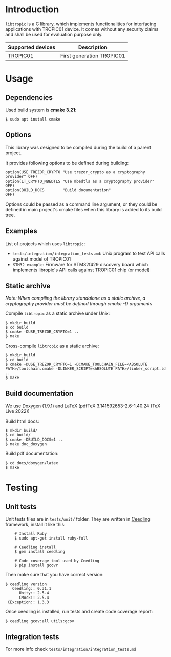 # Introduction

`libtropic` is a C library, which implements functionalities for interfacing applications with TROPIC01 device. It comes without any security claims and shall be used for evaluation purpose only.


|Supported devices                                       |Description                                              |
|--------------------------------------------------------|---------------------------------------------------------|
|[TROPIC01](https://www.tropicsquare.com/TROPIC01)       | First generation TROPIC01                               |

# Usage

## Dependencies

Used build system is **cmake 3.21**:

```
$ sudo apt install cmake
```

## Options

This library was designed to be compiled during the build of a parent project.

It provides following options to be defined during building:

```
option(USE_TREZOR_CRYPTO "Use trezor_crypto as a cryptography provider" OFF)
option(LT_CRYPTO_MBEDTLS "Use mbedtls as a cryptography provider"       OFF)
option(BUILD_DOCS        "Build documentation"                          OFF)
```

Options could be passed as a command line argument, or they could be defined in main project's cmake files when this library is added to its build tree.


## Examples 

List of projects which uses `libtropic`:
* `tests/integration/integration_tests.md`: Unix program to test API calls against model of TROPIC01
* `STM32 example`: Firmware for STM32f429 discovery board which implements libropic's API calls against TROPIC01 chip (or model)

## Static archive

*Note: When compiling the library standalone as a static archive, a cryptography provider must be defined through cmake -D arguments*

Compile `libtropic` as a static archive under Unix:

```
$ mkdir build
$ cd build
$ cmake -DUSE_TREZOR_CRYPTO=1 ..
$ make
```

Cross-compile `libtropic` as a static archive:

```
$ mkdir build
$ cd build
$ cmake -DUSE_TREZOR_CRYPTO=1 -DCMAKE_TOOLCHAIN_FILE=<ABSOLUTE PATH>/toolchain.cmake -DLINKER_SCRIPT=<ABSOLUTE PATH>/linker_script.ld ..
$ make
```

## Build documentation

We use Doxygen (1.9.1) and LaTeX (pdfTeX 3.141592653-2.6-1.40.24 (TeX Live 2022))

Build html docs:
```
$ mkdir build/
$ cd build/
$ cmake -DBUILD_DOCS=1 ..
$ make doc_doxygen
```

Build pdf documentation:
```
$ cd docs/doxygen/latex
$ make
```

# Testing

## Unit tests

Unit tests files are in `tests/unit/` folder. They are written in [Ceedling](https://www.throwtheswitch.com) framework, install it like this:

```
    # Install Ruby
    $ sudo apt-get install ruby-full

    # Ceedling install
    $ gem install ceedling

    # Code coverage tool used by Ceedling
    $ pip install gcovr
```

Then make sure that you have correct version:

```
$ ceedling version
   Ceedling:: 0.31.1
      Unity:: 2.5.4
      CMock:: 2.5.4
 CException:: 1.3.3

```

Once ceedling is installed, run tests and create code coverage report:

```
$ ceedling gcov:all utils:gcov
```
## Integration tests

For more info check `tests/integration/integration_tests.md`
